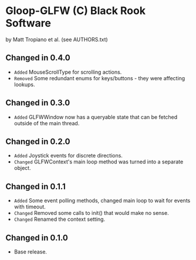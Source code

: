 Gloop-GLFW (C) Black Rook Software 
==================================
by Matt Tropiano et al. (see AUTHORS.txt)


Changed in 0.4.0
----------------

- `Added` MouseScrollType for scrolling actions.
- `Removed` Some redundant enums for keys/buttons - they were affecting lookups.


Changed in 0.3.0
----------------

- `Added` GLFWWindow now has a queryable state that can be fetched outside of the main thread.


Changed in 0.2.0
----------------

- `Added` Joystick events for discrete directions.
- `Changed` GLFWContext's main loop method was turned into a separate object.


Changed in 0.1.1
----------------

- `Added` Some event polling methods, changed main loop to wait for events with timeout.
- `Changed` Removed some calls to init() that would make no sense.
- `Changed` Renamed the context setting.


Changed in 0.1.0
----------------

- Base release.

